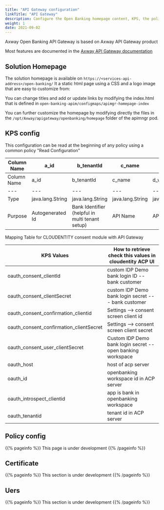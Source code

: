 ```yaml
---
title: "API Gateway configuration"
linkTitle: "API Gateway"
description: Configure the Open Banking homepage content, KPS, the policies and security.
weight: 1
date: 2021-09-02
---
```


Axway Open Banking API Gateway is based on Axway API Gateway product

Most features are documented in the [Axway API Gateway documentation](https://docs.axway.com/bundle/axway-open-docs/page/docs/apim_administration/apigtw_admin/index.html)

## Solution Homepage

The solution homepage is available on `https://<services-api-address>/open-banking/`
It a static html page using a CSS and a logo image that are easy to customize from:

You can change titles and add or update links by modifying the index.html that is defined in `open-banking-apim/configmaps/apimgr-homepage-index`

You can further customize the homepage by modifying directly the files in the `/opt/Axway/apigateway/openbanking/homepage` folder of the apimngr pod.

## KPS config

This configuration can be read at the beginning of any policy using a common policy "Read Configuration"

| Column Name | a_id | b_tenantId | c_name | d_version | e_method | f\_extension\_1 | g\_extension\_2 | k_values |
| --- | --- | --- | --- | --- | --- | --- | --- | --- |
| Column Name | a_id | b_tenantId | c_name | d_version | e_method | f\_extension\_1 | g\_extension\_2 | k_values |
| --- | --- | --- | --- | --- | --- | --- | --- | --- |
| Type | java.lang.String | java.lang.String | java.lang.String | java.lang.String | java.lang.String | java.lang.String | java.lang.String | java.util.Map&lt;java.lang.String,java.lang.String&gt; |
| Purpose | Autogenerated Id | Bank Identifier (helpful in multi tenant setup) | API Name | API Version | API Method | for future use (example: HTTP Method) | for future use | Key Value Pairs, helps in extending configuration whenever we want without deployment. New key value pairs can be added easliy |

Mapping Table for CLOUDENTITY consent module with API Gateway

| KPS Values | How to retrieve check this values in cloudentity ACP UI | 
| --- | --- | 
| oauth\_consent\_clientId | custom IDP Demo bank login ID -- bank customer | 
| oauth\_consent\_clientSecret | custom IDP Demo bank login secret --- bank customer |
| oauth\_consent\_confirmation_clientid | Settings --> consent screen client id |
| oauth\_consent\_confirmation_clientSecret | Settings --> consent screen client secret | 
| oauth\_consent\_user_clientSecret | Custom IDP Demo bank login secret -- open banking workspace |
| oauth_host | host of acp server |
| oauth_id | openbanking workspace id in ACP server | 
| oauth\_introspect\_clientid | app is bank in openbanking workspace |
| oauth_tenantid | tenant id in ACP server | 

## Policy config

{{% pageinfo %}}
This page is under development
{{% /pageinfo %}}

## Certificate

{{% pageinfo %}}
This section is under development
{{% /pageinfo %}}

## Uers

{{% pageinfo %}}
This section is under development
{{% /pageinfo %}}